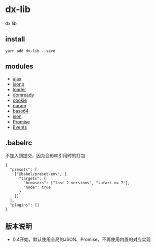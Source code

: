# dx-lib

dx lib 

## install

```
yarn add dx-lib --save
```

## modules

* [ajax](doc/ajax.md)
* [jsonp](doc/jsonp.md)
* [loader](doc/loader.md)
* [domready](doc/domready.md)
* [cookie](doc/cookie.md)
* [param](doc/param.md)
* [base64](doc/base64.md)
* [json](doc/json.md)
* [Promise](doc/Promise.md)
* [Events](doc/Events.md)

## .babelrc

不加入到提交，因为会影响引用时的打包

```
{
  "presets": [
    ["@babel/preset-env", {
      "targets": {
        "browsers": ["last 2 versions", "safari >= 7"],
        "node": true
      }
    }]
  ],
  "plugins": []
}
```

## 版本说明

* 0.4开始，默认使用全局的JSON、Promise，不再使用内置的对应实现